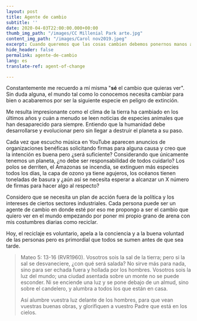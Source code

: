 ```yaml
---
layout: post
title: Agente de cambio
subtitle: ''
date: 2020-04-03T22:00:00.000+00:00
thumb_img_path: "/images/CC Millenial Park arte.jpg"
content_img_path: "/images/Carol nov2019.jpeg"
excerpt: Cuando queremos que las cosas cambien debemos ponernos manos a la obra.
hide_header: false
permalink: agente-de-cambio
lang: es
translate-ref: agent-of-change

---
```

Constantemente me recuerdo a mí misma "**sé** el cambio que quieras ver". Sin duda alguna, el mundo tal como lo conocemos necesita cambiar para bien o acabaremos por ser la siguiente especie en peligro de extinción.

Me resulta impresionante como el clima de la tierra ha cambiado en los últimos años y cuán a menudo se leen noticias de especies animales que han desaparecido para siempre. Entiendo que la humanidad debe desarrollarse y evolucionar pero sin llegar a destruir el planeta a su paso.

Cada vez que escucho música en YouTube aparecen anuncios de organizaciones benéficas solicitando firmas para alguna causa y creo que la intención es buena pero ¿será suficiente? Considerando que únicamente tenemos un planeta, ¿no debe ser responsabilidad de todos cuidarlo? Los polos se derriten, el Amazonas se incendia, se extinguen más especies todos los días, la capa de ozono ya tiene agujeros, los océanos tienen toneladas de basura y ¿aún así se necesita esperar a alcanzar un X número de firmas para hacer algo al respecto?

Considero que se necesita un plan de acción fuera de la política y los intereses de ciertos sectores industriales. Cada persona puede ser un agente de cambio en donde esté por eso me propongo a ser el cambio que quiero ver en el mundo empezando por poner mi propio grano de arena con mis costumbres diarias como reciclar.

Hoy, el reciclaje es voluntario, apela a la conciencia y a la buena voluntad de las personas pero es primordial que todos se sumen antes de que sea tarde.

> Mateo 5: 13-16 (RVR1960). Vosotros sois la sal de la tierra; pero si la sal se desvaneciere, ¿con qué será salada? No sirve más para nada, sino para ser echada fuera y hollada por los hombres. Vosotros sois la luz del mundo; una ciudad asentada sobre un monte no se puede esconder. Ni se enciende una luz y se pone debajo de un almud, sino sobre el candelero, y alumbra a todos los que están en casa.
>
> Así alumbre vuestra luz delante de los hombres, para que vean vuestras buenas obras, y glorifiquen a vuestro Padre que está en los cielos.